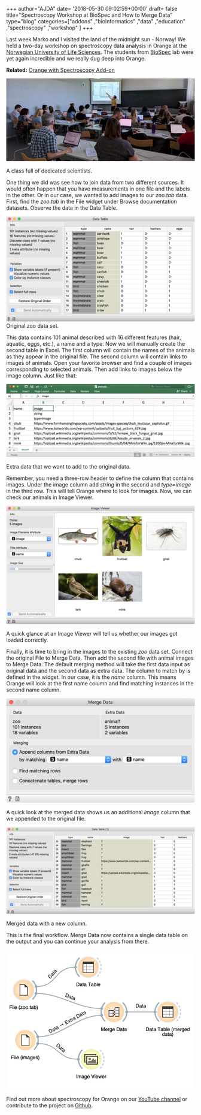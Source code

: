 +++
author="AJDA"
date= '2018-05-30 09:02:59+00:00'
draft= false
title="Spectroscopy Workshop at BioSpec and How to Merge Data"
type="blog"
categories=["addons" ,"bioinformatics" ,"data" ,"education" ,"spectroscopy" ,"workshop"  ]
+++

Last week Marko and I visited the land of the midnight sun - Norway! We held a two-day workshop on spectroscopy data analysis in Orange at the [Norwegian University of Life Sciences](https://www.nmbu.no/en). The students from [BioSpec](https://www.nmbu.no/en/faculty/realtek/research/groups/biospectroscopy) lab were yet again incredible and we really dug deep into Orange.


**Related:** [Orange with Spectroscopy Add-on](/blog/2018/03/28/orange-with-spectroscopy-add-on-workshop/)




![](/images/2018/05/nbmu.jpg)

A class full of dedicated scientists.



One thing we did was see how to join data from two different sources. It would often happen that you have measurements in one file and the labels in the other. Or in our case, we wanted to add images to our _zoo.tab_ data. First, find the _zoo.tab_ in the File widget under Browse documentation datasets. Observe the data in the Data Table.

![](/images/2018/05/Screen-Shot-2018-05-30-at-10.03.58.png)
Original zoo data set.



This data contains 101 animal described with 16 different features (hair, aquatic, eggs, etc.), a name and a type. Now we will manually create the second table in Excel. The first column will contain the names of the animals as they appear in the original file. The second column will contain links to images of animals. Open your favorite browser and find a couple of images corresponding to selected animals. Then add links to images below the image column. Just like that:

![](/images/2018/05/Screen-Shot-2018-05-30-at-10.10.19.png)

Extra data that we want to add to the original data.



Remember, you need a three-row header to define the column that contains images. Under the image column add _string_ in the second and _type=image_ in the third row. This will tell Orange where to look for images. Now, we can check our animals in Image Viewer.

![](/images/2018/05/Screen-Shot-2018-05-30-at-10.25.42.png)

A quick glance at an Image Viewer will tell us whether our images got loaded correctly.



Finally, it is time to bring in the images to the existing _zoo_ data set. Connect the original File to Merge Data. Then add the second file with animal images to Merge Data. The default merging method will take the first data input as original data and the second data as extra data. The column to match by is defined in the widget. In our case, it is the _name_ column. This means Orange will look at the first name column and find matching instances in the second name column.

![](/images/2018/05/Screen-Shot-2018-05-30-at-10.29.23.png)



A quick look at the merged data shows us an additional _image_ column that we appended to the original file.

![](/images/2018/05/Screen-Shot-2018-05-30-at-10.29.48.png)

Merged data with a new column.



This is the final workflow. Merge Data now contains a single data table on the output and you can continue your analysis from there.

![](/images/2018/05/Screen-Shot-2018-05-30-at-10.30.01.png)


Find out more about spectroscopy for Orange on our [YouTube channel](https://www.youtube.com/playlist?list=PLmNPvQr9Tf-bPWjDJvJBPZJ6us_KTAD5T) or contribute to the project on [Github](https://github.com/Quasars/orange-spectroscopy).
